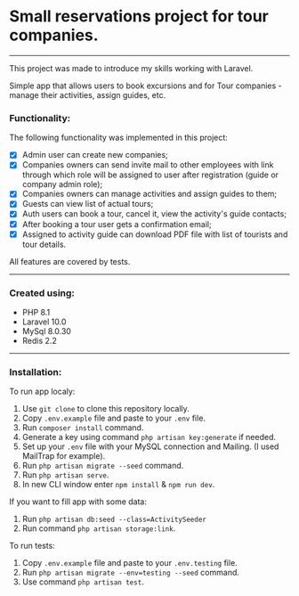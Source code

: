 # Small reservations project for tour companies.
_____
This project was made to introduce my skills working with Laravel.

Simple app that allows users to book excursions and for Tour companies - manage their activities, assign guides, etc.

### Functionality:

The following functionality was implemented in this project:
- [x] Admin user can create new companies;
- [x] Companies owners can send invite mail to other employees with link through which role will be assigned to user after registration (guide or company admin role); 
- [x] Companies owners can manage activities and assign guides to them;
- [x] Guests can view list of actual tours;
- [x] Auth users can book a tour, cancel it, view the activity's guide contacts;
- [x] After booking a tour user gets a confirmation email;
- [x] Assigned to activity guide can download PDF file with list of tourists and tour details.

All features are covered by tests.
_____
### Created using:
* PHP 8.1
* Laravel 10.0
* MySql 8.0.30
* Redis 2.2
____

### Installation:

To run app localy:
1. Use ```git clone``` to clone this repository locally.
2. Copy ```.env.example``` file and paste to your ```.env``` file. 
3. Run ```composer install``` command.
4. Generate a key using command ```php artisan key:generate``` if needed.
5. Set up your ```.env``` file with your MySQL connection and Mailing. (I used MailTrap for example).
6. Run ```php artisan migrate --seed``` command.
9. Run ```php artisan serve```.
10. In new CLI window enter ```npm install``` & ```npm run dev```. 

If you want to fill app with some data:
1. Run ```php artisan db:seed --class=ActivitySeeder```
2. Run command ```php artisan storage:link```.

To run tests:
1. Copy ```.env.example``` file and paste to your ```.env.testing``` file.
2. Run ```php artisan migrate --env=testing --seed``` command.
3. Use command ```php artisan test```.
